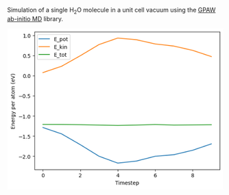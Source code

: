 Simulation of a single H<sub>2</sub>O molecule in a unit cell vacuum using the [GPAW ab-initio MD](https://wiki.fysik.dtu.dk/gpaw/documentation/documentation.html) library.

![](energies.png)
